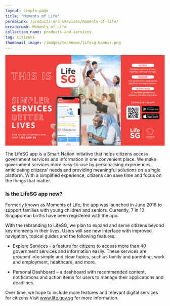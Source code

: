 ```yaml
---
layout: simple-page
title: "Moments of Life"
permalink: /products-and-services/moments-of-life/
breadcrumb: Moments of Life
collection_name: products-and-services
tag: citizens
thumbnail_image: /images/technews/lifesg-banner.png  
---
```


![Moments of Life is now LifeSG](/images/technews/lifesg-banner.png)

The LifeSG app is a Smart Nation initiative that helps citizens access government services and information in one convenient place. We make government services more easy-to-use by personalising experiences, anticipating citizens’ needs and providing meaningful solutions on a single platform. With a simplified experience, citizens can save time and focus on the things that matter. 

### **Is the LifeSG app new?**

Formerly known as Moments of Life, the app was launched in June 2018 to support families with young children and seniors. Currently, 7 in 10 Singaporean births have been registered with the app. 
 
With the rebranding to LifeSG, we plan to expand and serve citizens beyond key moments in their lives. Users will see new interface with improved navigation, topical guides and the following features:
 
 - Explore Services - a feature for citizens to access more than 40 government services and information easily. These services are grouped into simple and clear topics, such as family and parenting, work and employment, healthcare, and more. 

 - Personal Dashboard – a dashboard with recommended content, notifications and action items for users to manage their applications and deadlines. 

Over time, we hope to include more features and relevant digital services for citizens.Visit www.life.gov.sg for more information. 
